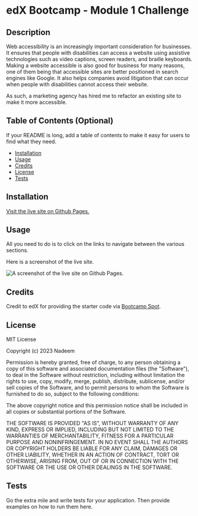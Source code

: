 # edX Bootcamp - Module 1 Challenge

## Description

Web accessibility is an increasingly important consideration for businesses. It ensures that people with disabilities can access a website using assistive technologies such as video captions, screen readers, and braille keyboards. Making a website accessible is also good for business for many reasons, one of them being that accessible sites are better positioned in search engines like Google. It also helps companies avoid litigation that can occur when people with disabilities cannot access their website.

As such, a marketing agency has hired me to refactor an existing site to make it more accessible.

## Table of Contents (Optional)

If your README is long, add a table of contents to make it easy for users to find what they need.

- [Installation](#installation)
- [Usage](#usage)
- [Credits](#credits)
- [License](#license)
- [Tests](#tests)

## Installation

[Visit the live site on Github Pages.](https://github.com)

## Usage

All you need to do is to click on the links to navigate between the various sections.

Here is a screenshot of the live site.

![A screenshot of the live site on Github Pages.](/Assets/live-site-screenshot.png)

## Credits

Credit to edX for providing the starter code via [Bootcamp Spot](https://static.fullstack-bootcamp.com/uk-16/activities/01-html-git-github-module/04-code-refactor-lesson/challenge.zip).

## License

MIT License

Copyright (c) 2023 Nadeem

Permission is hereby granted, free of charge, to any person obtaining a copy
of this software and associated documentation files (the "Software"), to deal
in the Software without restriction, including without limitation the rights
to use, copy, modify, merge, publish, distribute, sublicense, and/or sell
copies of the Software, and to permit persons to whom the Software is
furnished to do so, subject to the following conditions:

The above copyright notice and this permission notice shall be included in all
copies or substantial portions of the Software.

THE SOFTWARE IS PROVIDED "AS IS", WITHOUT WARRANTY OF ANY KIND, EXPRESS OR
IMPLIED, INCLUDING BUT NOT LIMITED TO THE WARRANTIES OF MERCHANTABILITY,
FITNESS FOR A PARTICULAR PURPOSE AND NONINFRINGEMENT. IN NO EVENT SHALL THE
AUTHORS OR COPYRIGHT HOLDERS BE LIABLE FOR ANY CLAIM, DAMAGES OR OTHER
LIABILITY, WHETHER IN AN ACTION OF CONTRACT, TORT OR OTHERWISE, ARISING FROM,
OUT OF OR IN CONNECTION WITH THE SOFTWARE OR THE USE OR OTHER DEALINGS IN THE
SOFTWARE.

## Tests

<!-- Notarise Lighthouse and W3C Markup Validator checks here. -->

Go the extra mile and write tests for your application. Then provide examples on how to run them here.
